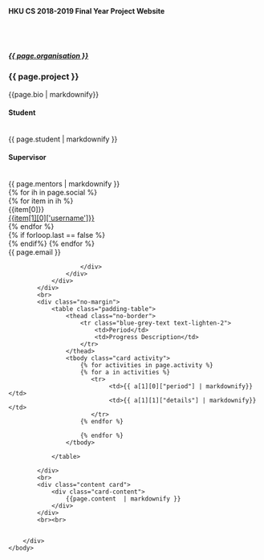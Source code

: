 ---
---

<!DOCTYPE html>
<html>
	<head>
		<title>{{ page.student }} | Project Report (Ongoing) </title>
		<script src="https://ajax.googleapis.com/ajax/libs/jquery/3.1.0/jquery.min.js"></script>
        <link rel="stylesheet" href="resources/style.css">
        <link rel="stylesheet" href="https://cdnjs.cloudflare.com/ajax/libs/materialize/0.100.1/css/materialize.min.css">
        <link rel="stylesheet" href="https://rawgit.com/coala/coalaCSS/master/coala.css">
        <script src="https://cdnjs.cloudflare.com/ajax/libs/materialize/0.100.1/js/materialize.min.js"></script>
        <link href="https://fonts.googleapis.com/css?family=Roboto+Mono:300,300i,400,400i,700,700i|Roboto:100,200,300,400,500,600,700,800,900|Ubuntu+Mono|Overpass+Mono|Inconsolata" rel="stylesheet">
        <link href="https://fonts.googleapis.com/icon?family=Material+Icons" rel="stylesheet">
        <link href="https://cdnjs.cloudflare.com/ajax/libs/font-awesome/4.7.0/css/font-awesome.min.css" rel="stylesheet">
	</head>
	<body class='report'>
		<div class="container">
        <br>
            <div class="row no-margin">
                <div class="col m12">
                    <h4 class="left light">HKU CS 2018-2019 Final Year Project Website</h4>
                </div>
                <br>
            </div> 
            <br>
            <div class="row no-margin">
                <div class="col m6">
                    <div class="card flex1">
                        <div class="card-content">
                            <h5 class="light no-margin"><a href="{{page.organisation_link}}">{{ page.organisation }}</a></h5>
                            <h3 class="light">{{ page.project }}</h3>
                            <p>{{page.bio | markdownify}}</p>
                        </div>
                    </div>
                </div>
                <div class="col m3">
                    <div class="card flex1">
                        <div class="card-content">
                            <div class="center"><h4 class="light no-margin">Student</h4></div>
                            <br>
                            <div class="center">{{ page.student | markdownify }}</div>
                        </div>
                    </div>
                    <div class="card flex1">
                        <div class="card-content">
                            <div class="center"><h4 class="light no-margin">Supervisor</h4></div>
                            <br>
                            <div class="center">{{ page.mentors  | markdownify }}</div>
                        </div>
                    </div>
                </div>
                <div class="col m3">
                    <div class="card flex1">
                        <div class="card-content links-section">
                            {% for ih in page.social %}
                                <div class="link">
                                {% for item in ih %}
                                    <div class="row no-margin ">
                                        <div class="col m6">{{item[0]}}</div>
                                        <div class="col m6"><a href="{{item[1][1]['link']}}">{{item[1][0]['username']}}</a></div>
                                    </div>
                                {% endfor %}
                                </div>
                                {% if forloop.last == false %}<div class="divider"></div>{% endif%}
                            {% endfor %}
                            <br>
                            <div class="row no-margin center">
                                <div class="col m3"><i class="fa fa-envelope-o"></i></div>
                                <div class="col m9">{{ page.email }}</div>
                            </div>

                        </div>
                    </div>
                </div>
            </div>
            <br>
            <div class="no-margin">
                <table class="padding-table">
                    <thead class="no-border">
                        <tr class="blue-grey-text text-lighten-2">
                            <td>Period</td>
                            <td>Progress Description</td>
                        </tr>
                    </thead>
                    <tbody class="card activity">
                        {% for activities in page.activity %}
                        {% for a in activities %} 
                           <tr>
                                <td>{{ a[1][0]["period"] | markdownify}}</td>
                                <td>{{ a[1][1]["details"] | markdownify}}</td>
                           </tr>
                        {% endfor %}
                          
                        {% endfor %}
                    </tbody>

                </table>
  
            </div>
            <br>
            <div class="content card">
                <div class="card-content">
                    {{page.content  | markdownify }}
                </div>
            </div>
            <br><br>


		</div>
	</body>
</html> 

